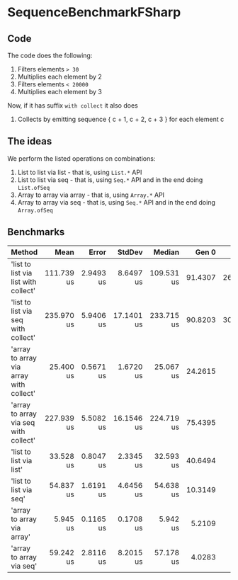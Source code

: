 # SequenceBenchmarkFSharp

## Code

The code does the following:
1. Filters elements `> 30`
1. Multiplies each element by 2
1. Filters elements `< 20000`
1. Multiplies each element by 3

Now, if it has suffix `with collect` it also does
1. Collects by emitting sequence { c + 1, c + 2, c + 3 } for each element c

## The ideas

We perform the listed operations on combinations:
1. List to list via list - that is, using `List.*` API
1. List to list via seq - that is, using `Seq.*` API and in the end doing `List.ofSeq`
1. Array to array via array - that is, using `Array.*` API
1. Array to array via seq - that is, using `Seq.*` API and in the end doing `Array.ofSeq`

## Benchmarks

|                                  Method |       Mean |     Error |     StdDev |     Median |   Gen 0 |   Gen 1 | Allocated |
|---------------------------------------- |-----------:|----------:|-----------:|-----------:|--------:|--------:|----------:|
|    'list to list via list with collect' | 111.739 us | 2.9493 us |  8.6497 us | 109.531 us | 91.4307 | 26.4893 |    312 KB |
|     'list to list via seq with collect' | 235.970 us | 5.9406 us | 17.1401 us | 233.715 us | 90.8203 | 30.2734 |    281 KB |
| 'array to array via array with collect' |  25.400 us | 0.5671 us |  1.6720 us |  25.067 us | 24.2615 |       - |     74 KB |
|   'array to array via seq with collect' | 227.939 us | 5.5082 us | 16.1546 us | 224.719 us | 75.4395 |       - |    232 KB |
|                 'list to list via list' |  33.528 us | 0.8047 us |  2.3345 us |  32.593 us | 40.6494 |       - |    125 KB |
|                  'list to list via seq' |  54.837 us | 1.6191 us |  4.6456 us |  54.638 us | 10.3149 |       - |     32 KB |
|              'array to array via array' |   5.945 us | 0.1165 us |  0.1708 us |   5.942 us |  5.2109 |       - |     16 KB |
|                'array to array via seq' |  59.242 us | 2.8116 us |  8.2015 us |  57.178 us |  4.0283 |       - |     13 KB |
